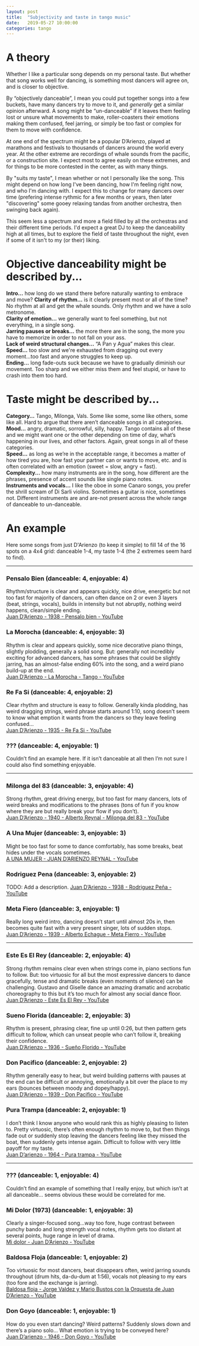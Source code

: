 ```yaml
---
layout: post
title:  "Subjectivity and taste in tango music"
date:   2019-05-27 10:00:00
categories: tango
---
```


# A theory
Whether I like a particular song depends on my personal taste. But whether that song works well for dancing, is something most dancers will agree on, and is closer to objective.

By “objectively danceable”, I mean you could put together songs into a few buckets, have many dancers try to move to it, and *generally* get a similar opinion afterward. A song might be “un-danceable” if it leaves them feeling lost or unsure what movements to make, roller-coasters their emotions making them confused, feel jarring, or simply be too fast or complex for them to move with confidence.

At one end of the spectrum might be a popular D’Arienzo, played at marathons and festivals to thousands of dancers around the world every year. At the other extreme are recordings of whale sounds from the pacific, or a construction site. I expect most to agree easily on these extremes, and for things to be more contested in the center, as with many things.

By "suits my taste", I mean whether or not I personally like the song. This might depend on how long I've been dancing, how I'm feeling right now, and who I'm dancing with. I expect this to change for many dancers over time (prefering intense rythmic for a few months or years, then later "discovering" some gooey relaxing tandas from another orchestra, then swinging back again).

This seem less a spectrum and more a field filled by all the orchestras and their different time periods. I'd expect a great DJ to keep the danceability high at all times, but to explore the field of taste throughout the night, even if some of it isn't to my (or their) liking.

# Objective danceability might be described by...

**Intro…** how long do we stand there before naturally wanting to embrace and move?
**Clarity of rhythm…** is it clearly present most or all of the time? No rhythm at all and get the whale sounds. Only rhythm and we have a solo metronome.  
**Clarity of emotion…** we generally want to feel something, but not everything, in a single song.  
**Jarring pauses or breaks…** the more there are in the song, the more you have to memorize in order to not fall on your ass.  
**Lack of weird structural changes…** “A Pan y Agua” makes this clear.  
**Speed…** too slow and we're exhausted from dragging out every moment...too fast and anyone struggles to keep up.  
**Ending…** long fade-outs suck because we have to gradually diminish our movement. Too sharp and we either miss them and feel stupid, or have to crash into them too hard.  

# Taste might be described by...

**Category…** Tango, Milonga, Vals. Some like some, some like others, some like all. Hard to argue that there aren’t danceable songs in all categories.  
**Mood…** angry, dramatic, sorrowful, silly, happy. Tango contains all of these and we might want one or the other depending on time of day, what’s happening in our lives, and other factors. Again, great songs in all of these categories.  
**Speed…** as long as we’re in the acceptable range, it becomes a matter of how tired you are, how fast your partner can or wants to move, etc. and is often correlated with an emotion (sweet = slow, angry = fast).  
**Complexity...** how many instruments are in the song, how different are the phrases, presence of accent sounds like single piano notes.  
**Instruments and vocals…** I like the oboe in some Canaro songs, you prefer the shrill scream of Di Sarli violins. Sometimes a guitar is nice, sometimes not. Different instruments are and are-not present across the whole range of danceable to un-danceable.  

# An example
Here some songs from just D'Arienzo (to keep it simple) to fill 14 of the 16 spots on a 4x4 grid: danceable 1-4, my taste 1-4 (the 2 extremes seem hard to find).

---

### Pensalo Bien (danceable: 4, enjoyable: 4)
Rhythm/structure is clear and appears quickly, nice drive, energetic but not too fast for majority of dancers, can often dance on 2 or even 3 layers (beat, strings, vocals), builds in intensity but not abruptly, nothing weird happens, clean/simple ending.  
[Juan D’Arienzo - 1938 - Pensalo bien - YouTube](https://www.youtube.com/watch?v=8PntJlcscGU)

### La Morocha (danceable: 4, enjoyable: 3)
Rhythm is clear and appears quickly, some nice decorative piano things, slightly plodding, generally a solid song. But: generally not incredibly exciting for advanced dancers, has some phrases that could be slightly jarring, has an almost-false ending 60% into the song, and a weird piano build-up at the end.  
[Juan D’Arienzo - La Morocha - Tango - YouTube](https://www.youtube.com/watch?v=ekqQg8x1ezQ)

### Re Fa Si (danceable: 4, enjoyable: 2)
Clear rhythm and structure is easy to follow. Generally kinda plodding, has weird dragging strings, weird phrase starts around 1:10, song doesn’t seem to know what emption it wants from the dancers so they leave feeling confused…  
[Juan D’Arienzo - 1935 - Re Fa Si - YouTube](https://www.youtube.com/watch?v=vBsq3KL7pfA)

### ??? (danceable: 4, enjoyable: 1)
Couldn’t find an example here. If it isn’t danceable at all then I’m not sure I could also find something enjoyable.

---

### Milonga del 83 (danceable: 3, enjoyable: 4)
Strong rhythm, great driving energy, but too fast for many dancers, lots of weird breaks and modifications to the phrases (tons of fun if you know where they are but really break your flow if you don’t).  
[Juan D’Arienzo - 1940 - Alberto Reynal - Milonga del 83 - YouTube](https://www.youtube.com/watch?v=-3BT13532fY)

### A Una Mujer (danceable: 3, enjoyable: 3)
Might be too fast for some to dance comfortably, has some breaks, beat hides under the vocals sometimes.  
[A UNA MUJER  - JUAN D’ARIENZO REYNAL - YouTube](https://www.youtube.com/watch?v=X_LBODPtzw0)

### Rodriguez Pena (danceable: 3, enjoyable: 2)
TODO: Add a description.
[Juan D’Arienzo - 1938 - Rodriguez Peña - YouTube](https://www.youtube.com/watch?v=s9t4F79d0sM)

### Meta Fiero (danceable: 3, enjoyable: 1)
Really long weird intro, dancing doesn’t start until almost 20s in, then becomes quite fast with a very present singer, lots of sudden stops.  
[Juan D’Arienzo - 1939 - Alberto Echague - Meta Fierro - YouTube](https://www.youtube.com/watch?v=rSk5Johb1Vg)

---

### Este Es El Rey (danceable: 2, enjoyable: 4)
Strong rhythm remains clear even when strings come in, piano sections fun to follow. But: too virtuosic for all but the most expressive dancers to dance gracefully, tense and dramatic breaks (even moments of silence) can be challenging. Gustavo and Giselle dance an amazing dramatic and acrobatic choreography to this but it’s too much for almost any social dance floor.  
[Juan D’Arienzo - Este Es El Rey - YouTube](https://www.youtube.com/watch?v=pjBIKeIPovo)

### Sueno Florida (danceable: 2, enjoyable: 3)
Rhythm is present, phrasing clear, fine up until 0:26, but then pattern gets difficult to follow, which can unseat people who can’t follow it, breaking their confidence.  
[Juan D’Arienzo - 1936 - Sueño Florido - YouTube](https://www.youtube.com/watch?v=94jl6DJRGXE)

### Don Pacifico (danceable: 2, enjoyable: 2)
Rhythm generally easy to hear, but weird building patterns with pauses at the end can be difficult or annoying, emotionally a bit over the place to my ears (bounces between moody and dopey/happy).  
[Juan D’Arienzo - 1939 - Don Pacifico - YouTube](https://www.youtube.com/watch?v=4HawjQZNTFU)

### Pura Trampa (danceable: 2, enjoyable: 1)
I don’t think I know anyone who would rank this as highly pleasing to listen to. Pretty virtuosic, there’s often enough rhythm to move to, but then things fade out or suddenly stop leaving the dancers feeling like they missed the boat, then suddenly gets intense again. Difficult to follow with very little payoff for my taste.  
[Juan D’arienzo - 1964 - Pura trampa - YouTube](https://www.youtube.com/watch?v=TjJK1Bj7W8I)

---

### ??? (danceable: 1, enjoyable: 4)
Couldn’t find an example of something that I really enjoy, but which isn’t at all danceable… seems obvious these would be correlated for me.

### Mi Dolor (1973) (danceable: 1, enjoyable: 3)
Clearly a singer-focused song…way too fore, huge contrast between punchy bando and long strength vocal notes, rhythm gets too distant at several points, huge range in level of drama.  
[Mi dolor - Juan D’Arienzo - YouTube](https://www.youtube.com/watch?v=ZK5oTm8VZGQ)

### Baldosa Floja (danceable: 1, enjoyable: 2)
Too virtuosic for most dancers, beat disappears often, weird jarring sounds throughout (drum hits, da-du-dum at 1:56), vocals not pleasing to my ears (too fore and the exchange is jarring).  
[Baldosa floja - Jorge Valdez y Mario Bustos con la Orquesta de Juan D’Arienzo - YouTube](https://www.youtube.com/watch?v=1CgxfygW6bo)

### Don Goyo (danceable: 1, enjoyable: 1)
How do you even start dancing? Weird patterns? Suddenly slows down and there’s a piano solo… What emotion is trying to be conveyed here?  
[Juan D’arienzo - 1946 - Don Goyo - YouTube](https://www.youtube.com/watch?v=Cv538F6L_Zk)